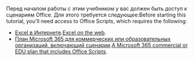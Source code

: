 <span data-ttu-id="a7efd-101">Перед началом работы с этим учебником у вас должен быть доступ к сценариям Office. Для этого требуется следующее:</span><span class="sxs-lookup"><span data-stu-id="a7efd-101">Before starting this tutorial, you'll need access to Office Scripts, which requires the following:</span></span>

- <span data-ttu-id="a7efd-102">[Excel в Интернете](https://www.office.com/launch/excel).</span><span class="sxs-lookup"><span data-stu-id="a7efd-102">[Excel on the web](https://www.office.com/launch/excel).</span></span>
- <span data-ttu-id="a7efd-103">[План Microsoft 365 для коммерческих или образовательных организаций, включающий сценарии](/microsoft-365/admin/manage/manage-office-scripts-settings).</span><span class="sxs-lookup"><span data-stu-id="a7efd-103">[A Microsoft 365 commercial or EDU plan that includes Office Scripts](/microsoft-365/admin/manage/manage-office-scripts-settings).</span></span>